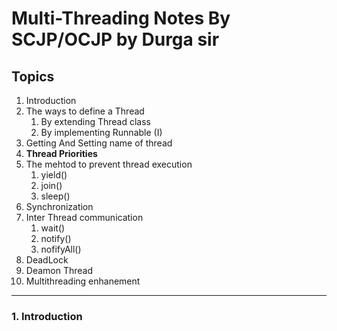 # Multi-Threading Notes By SCJP/OCJP by Durga sir

  ## Topics
  1. Introduction
  2. The ways to define a Thread
      1. By extending Thread class
      2. By implementing Runnable (I)
   3. Getting And Setting name of thread
   4. **Thread Priorities**
   5. The mehtod to prevent thread execution
       1. yield()
       2. join()
       3. sleep()
   6. Synchronization
   7. Inter Thread communication
      1. wait()
      2. notify()
      3. nofifyAll()
   8. DeadLock
   9. Deamon Thread
   10. Multithreading enhanement
---

### 1. Introduction
